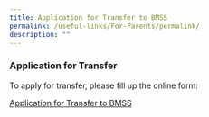 ```yaml
---
title: Application for Transfer to BMSS
permalink: /useful-links/For-Parents/permalink/
description: ""
---
```



### Application for Transfer

To apply for transfer, please fill up the online form:

[Application for Transfer to BMSS](https://go.gov.sg/applytransfertobmss)